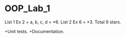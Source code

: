 # OOP_Lab_1

List 1 Ex 2 + a, b, c, d = *6.
List 2 Ex 6 = *3.
Total 9 stars.

+Unit tests.
+Documentation.
